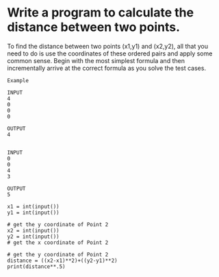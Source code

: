 # Write a program to calculate the distance between two points.
To find the distance between two points (x1,y1) and (x2,y2), all that you need to do is use the coordinates of these ordered pairs and apply some common sense. Begin with the most simplest formula and then incrementally arrive at the correct formula as you solve the test cases.

```
Example 

INPUT 
4
0
0
0

OUTPUT
4


INPUT 
0
0
4
3

OUTPUT
5
```

``` 
x1 = int(input())  
y1 = int(input())

# get the y coordinate of Point 2
x2 = int(input())
y2 = int(input())
# get the x coordinate of Point 2

# get the y coordinate of Point 2
distance = ((x2-x1)**2)+((y2-y1)**2)
print(distance**.5)
```


